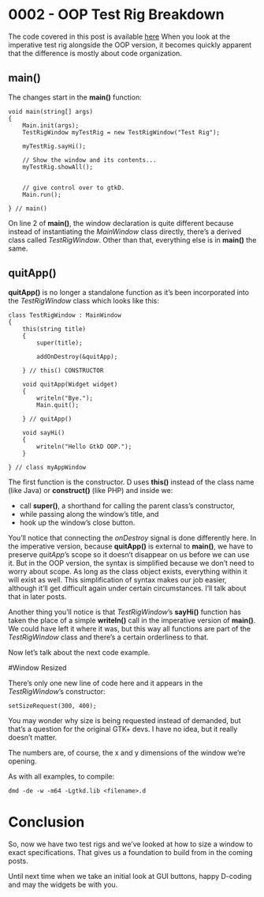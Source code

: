 # 0002 - OOP Test Rig Breakdown

The code covered in this post is available [here](https://github.com/rontarrant/gtkDcoding/blob/master/001_window/test_rig_001_02_oop.d)
When you look at the imperative test rig alongside the OOP version, it becomes quickly apparent that the difference is mostly about code organization.

## main()

The changes start in the **main()** function:

	void main(string[] args)
	{
		Main.init(args);
		TestRigWindow myTestRig = new TestRigWindow("Test Rig");
		
		myTestRig.sayHi();
		
		// Show the window and its contents...
		myTestRig.showAll();
		
		
		// give control over to gtkD.
		Main.run();
		
	} // main()

On line 2 of **main()**, the window declaration is quite different because instead of instantiating the *MainWindow* class directly, there’s a derived class called *TestRigWindow*. Other than that, everything else is in **main()** the same.

## quitApp()

**quitApp()** is no longer a standalone function as it’s been incorporated into the *TestRigWindow* class which looks like this:

	class TestRigWindow : MainWindow
	{
		this(string title)
		{
			super(title);
			
			addOnDestroy(&quitApp);
			
		} // this() CONSTRUCTOR
		
		void quitApp(Widget widget)
		{
			writeln("Bye.");
			Main.quit();
			
		} // quitApp()
	
		void sayHi()
		{
			writeln("Hello GtkD OOP.");
		}
	
	} // class myAppWindow

The first function is the constructor. D uses **this()** instead of  the class name (like Java) or **construct()** (like PHP) and inside we:

 - call **super()**, a shorthand for calling the parent class’s constructor,
 -	while passing along the window’s title, and
 -	hook up the window’s close button.

You’ll notice that connecting the *onDestroy* signal is done differently here. In the imperative version, because **quitApp()** is external to **main()**, we have to preserve *quitApp*’s scope so it doesn’t disappear on us before we can use it. But in the OOP version, the syntax is simplified because we don’t need to worry about scope. As long as the class object exists, everything within it will exist as well. This simplification of syntax makes our job easier, although it’ll get difficult again under certain circumstances. I’ll talk about that in later posts.

Another thing you’ll notice is that *TestRigWindow*’s **sayHi()** function has taken the place of a simple **writeln()** call in the imperative version of **main()**. We could have left it where it was, but this way all functions are part of the *TestRigWindow* class and there’s a certain orderliness to that.

Now let’s talk about the next code example.

#Window Resized

There’s only one new line of code here and it appears in the *TestRigWindow*’s constructor:

	setSizeRequest(300, 400);

You may wonder why size is being requested instead of demanded, but that’s a question for the original GTK+ devs. I have no idea, but it really doesn’t matter.

The numbers are, of course, the x and y dimensions of the window we’re opening.

As with all examples, to compile:

	dmd -de -w -m64 -Lgtkd.lib <filename>.d

# Conclusion

So, now we have two test rigs and we’ve looked at how to size a window to exact specifications. That gives us a foundation to build from in the coming posts.

Until next time when we take an initial look at GUI buttons, happy D-coding and may the widgets be with you.

